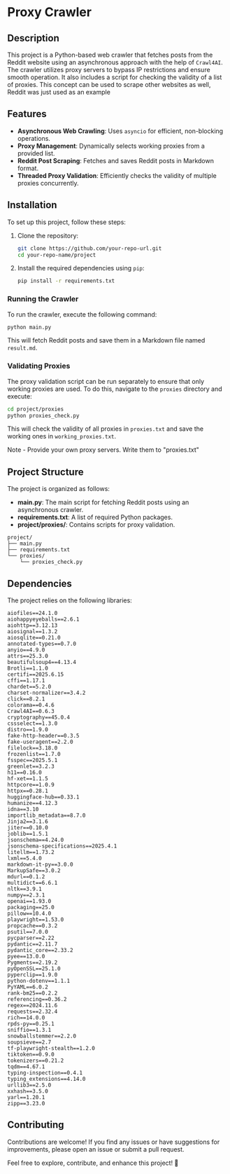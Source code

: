 # Proxy Crawler

## Description

This project is a Python-based web crawler that fetches posts from the Reddit website using an asynchronous approach with the help of `Crawl4AI`. The crawler utilizes proxy servers to bypass IP restrictions and ensure smooth operation. It also includes a script for checking the validity of a list of proxies. This concept can be used to scrape other websites as well, Reddit was just used as an example

## Features

- **Asynchronous Web Crawling**: Uses `asyncio` for efficient, non-blocking operations.
- **Proxy Management**: Dynamically selects working proxies from a provided list.
- **Reddit Post Scraping**: Fetches and saves Reddit posts in Markdown format.
- **Threaded Proxy Validation**: Efficiently checks the validity of multiple proxies concurrently.

## Installation

To set up this project, follow these steps:

1. Clone the repository:
   ```sh
   git clone https://github.com/your-repo-url.git
   cd your-repo-name/project
   ```

2. Install the required dependencies using `pip`:
   ```sh
   pip install -r requirements.txt
   ```

### Running the Crawler


To run the crawler, execute the following command:

```sh
python main.py
```

This will fetch Reddit posts and save them in a Markdown file named `result.md`.

### Validating Proxies

The proxy validation script can be run separately to ensure that only working proxies are used. To do this, navigate to the `proxies` directory and execute:

```sh
cd project/proxies
python proxies_check.py
```

This will check the validity of all proxies in `proxies.txt` and save the working ones in `working_proxies.txt`.

Note - Provide your own proxy servers. Write them to "proxies.txt"

## Project Structure

The project is organized as follows:

- **main.py**: The main script for fetching Reddit posts using an asynchronous crawler.
- **requirements.txt**: A list of required Python packages.
- **project/proxies/**: Contains scripts for proxy validation.

```
project/
├── main.py
├── requirements.txt
└── proxies/
    └── proxies_check.py
```

## Dependencies

The project relies on the following libraries:

```plaintext
aiofiles==24.1.0
aiohappyeyeballs==2.6.1
aiohttp==3.12.13
aiosignal==1.3.2
aiosqlite==0.21.0
annotated-types==0.7.0
anyio==4.9.0
attrs==25.3.0
beautifulsoup4==4.13.4
Brotli==1.1.0
certifi==2025.6.15
cffi==1.17.1
chardet==5.2.0
charset-normalizer==3.4.2
click==8.2.1
colorama==0.4.6
Crawl4AI==0.6.3
cryptography==45.0.4
cssselect==1.3.0
distro==1.9.0
fake-http-header==0.3.5
fake-useragent==2.2.0
filelock==3.18.0
frozenlist==1.7.0
fsspec==2025.5.1
greenlet==3.2.3
h11==0.16.0
hf-xet==1.1.5
httpcore==1.0.9
httpx==0.28.1
huggingface-hub==0.33.1
humanize==4.12.3
idna==3.10
importlib_metadata==8.7.0
Jinja2==3.1.6
jiter==0.10.0
joblib==1.5.1
jsonschema==4.24.0
jsonschema-specifications==2025.4.1
litellm==1.73.2
lxml==5.4.0
markdown-it-py==3.0.0
MarkupSafe==3.0.2
mdurl==0.1.2
multidict==6.6.1
nltk==3.9.1
numpy==2.3.1
openai==1.93.0
packaging==25.0
pillow==10.4.0
playwright==1.53.0
propcache==0.3.2
psutil==7.0.0
pycparser==2.22
pydantic==2.11.7
pydantic_core==2.33.2
pyee==13.0.0
Pygments==2.19.2
pyOpenSSL==25.1.0
pyperclip==1.9.0
python-dotenv==1.1.1
PyYAML==6.0.2
rank-bm25==0.2.2
referencing==0.36.2
regex==2024.11.6
requests==2.32.4
rich==14.0.0
rpds-py==0.25.1
sniffio==1.3.1
snowballstemmer==2.2.0
soupsieve==2.7
tf-playwright-stealth==1.2.0
tiktoken==0.9.0
tokenizers==0.21.2
tqdm==4.67.1
typing-inspection==0.4.1
typing_extensions==4.14.0
urllib3==2.5.0
xxhash==3.5.0
yarl==1.20.1
zipp==3.23.0
```

## Contributing

Contributions are welcome! If you find any issues or have suggestions for improvements, please open an issue or submit a pull request.

Feel free to explore, contribute, and enhance this project! 🚀
